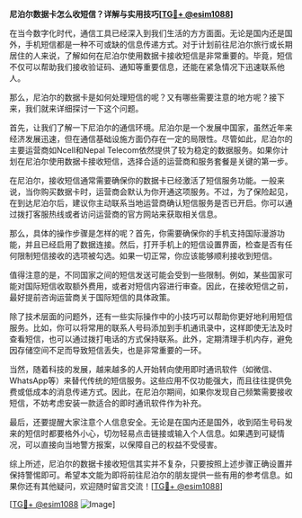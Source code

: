 **尼泊尔数据卡怎么收短信？详解与实用技巧[[TG💪+ @esim1088](https://t.me/s/esim1088)]**

在当今数字化时代，通信工具已经深入到我们生活的方方面面。无论是国内还是国外，手机短信都是一种不可或缺的信息传递方式。对于计划前往尼泊尔旅行或长期居住的人来说，了解如何在尼泊尔使用数据卡接收短信是非常重要的。毕竟，短信不仅可以帮助我们接收验证码、通知等重要信息，还能在紧急情况下迅速联系他人。

那么，尼泊尔的数据卡是如何处理短信的呢？又有哪些需要注意的地方呢？接下来，我们就来详细探讨一下这个问题。

首先，让我们了解一下尼泊尔的通信环境。尼泊尔是一个发展中国家，虽然近年来经济发展迅速，但在通信基础设施方面仍存在一定的局限性。尽管如此，尼泊尔的主要运营商如Ncell和Nepal Telecom依然提供了较为稳定的数据服务。如果你计划在尼泊尔使用数据卡接收短信，选择合适的运营商和服务套餐是关键的第一步。

在尼泊尔，接收短信通常需要确保你的数据卡已经激活了短信服务功能。一般来说，当你购买数据卡时，运营商会默认为你开通这项服务。不过，为了保险起见，在到达尼泊尔后，建议你主动联系当地运营商确认短信服务是否已开启。你可以通过拨打客服热线或者访问运营商的官方网站来获取相关信息。

那么，具体的操作步骤是怎样的呢？首先，你需要确保你的手机支持国际漫游功能，并且已经启用了数据连接。然后，打开手机上的短信设置界面，检查是否有任何限制短信接收的选项被勾选。如果一切正常，你应该能够顺利接收到短信。

值得注意的是，不同国家之间的短信发送可能会受到一些限制。例如，某些国家可能对国际短信收取额外费用，或者对短信内容进行审查。因此，在接收短信之前，最好提前咨询运营商关于国际短信的具体政策。

除了技术层面的问题外，还有一些实际操作中的小技巧可以帮助你更好地利用短信服务。比如，你可以将常用的联系人号码添加到手机通讯录中，这样即使无法及时查看短信，也可以通过拨打电话的方式保持联系。此外，定期清理手机内存，避免因存储空间不足而导致短信丢失，也是非常重要的一环。

当然，随着科技的发展，越来越多的人开始转向使用即时通讯软件（如微信、WhatsApp等）来替代传统的短信服务。这些应用不仅功能强大，而且往往提供免费或低成本的消息传递方式。因此，在尼泊尔期间，如果你发现自己频繁需要接收短信，不妨考虑安装一款适合的即时通讯软件作为补充。

最后，还要提醒大家注意个人信息安全。无论是在国内还是国外，收到陌生号码发来的短信时都要格外小心，切勿轻易点击链接或输入个人信息。如果遇到可疑情况，可以直接向当地警方报案，以保障自己的权益不受侵害。

综上所述，尼泊尔的数据卡接收短信其实并不复杂，只要按照上述步骤正确设置并保持警惕即可。希望本文能为即将前往尼泊尔的朋友提供一些有用的参考信息。如果你还有其他疑问，欢迎随时留言交流！[[TG💪+ @esim1088](https://t.me/s/esim1088)]

[[TG💪+ @esim1088](https://t.me/s/esim1088) ![Image](https://i.postimg.cc/4NQfJmqS/Snipaste-2025-05-13-00-14-12.png)]